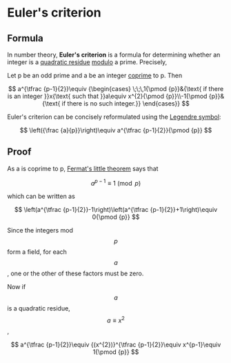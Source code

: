 # Euler's criterion

## Formula

In number theory, **Euler's criterion** is a formula for determining whether an integer is a [quadratic residue](https://en.wikipedia.org/wiki/Quadratic_residue) [modulo](https://en.wikipedia.org/wiki/Modular_arithmetic) a prime. Precisely,

Let p be an odd prime and a be an integer [coprime](https://en.wikipedia.org/wiki/Coprime) to p. Then

$$
a^{\tfrac {p-1}{2}}\equiv {\begin{cases}
\;\;\,1{\pmod {p}}&{\text{ if there is an integer }}x{\text{ such that }}a\equiv x^{2}{\pmod {p}}\\-1{\pmod {p}}&{\text{ if there is no such integer.}}
\end{cases}}
$$

Euler's criterion can be concisely reformulated using the [Legendre symbol](https://en.wikipedia.org/wiki/Legendre_symbol):

$$
\left({\frac {a}{p}}\right)\equiv a^{\tfrac {p-1}{2}}{\pmod {p}}
$$

## Proof

As a is coprime to p, [Fermat's little theorem](https://en.wikipedia.org/wiki/Fermat%27s_little_theorem) says that

$$
a^{p-1}\equiv 1{\pmod {p}}
$$

which can be written as

$$
\left(a^{\tfrac {p-1}{2}}-1\right)\left(a^{\tfrac {p-1}{2}}+1\right)\equiv 0{\pmod {p}}
$$

Since the integers mod $$p$$ form a field, for each $$a$$, one or the other of these factors must be zero.

Now if $$a$$ is a quadratic residue, $$a \equiv x^2$$,

$$
a^{\tfrac {p-1}{2}}\equiv {(x^{2})}^{\tfrac {p-1}{2}}\equiv x^{p-1}\equiv 1{\pmod {p}}
$$

